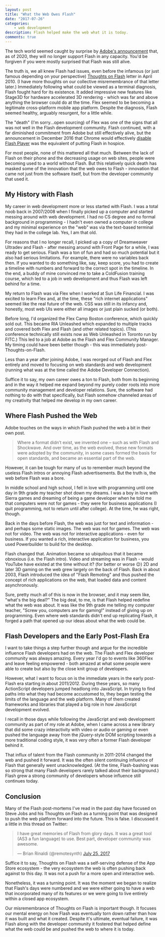 ```yaml
---
layout: post
title: "What the Web Owes Flash"
date: "2017-07-26"
categories:
    - web development
description: Flash helped make the web what it is today.
comments: true
---
```


The tech world seemed caught by surprise by [Adobe's announcement](https://blogs.adobe.com/conversations/2017/07/adobe-flash-update.html) that, as of 2020, they will no longer support Flash in any capacity. You'd be forgiven if you were mostly surprised that Flash was still alive.

The truth is, we all knew Flash had issues, even before the infamous (or just famous depending on your perspective) [Thoughts on Flash](https://www.apple.com/hotnews/thoughts-on-flash/) letter in April 2010. (I have more thoughts on our collective misremembrance of that letter later.) Immediately following what could be viewed as a terminal diagnosis, Flash fought hard for its existence. It added impressive new features like Stage3D for hardware accelerated 3D rendering - which was far and above anything the browser could do at the time. Flex seemed to be becoming a legitimate cross-platform mobile app platform. Despite the diagnosis, Flash seemed healthy, arguably resurgent, for a little while.

The "death" (I'm sorry...open sourcing) of Flex was one of the signs that all was not well in the Flash development community. Flash continued, with a far diminished commitment from Adobe but still effectively alive, but the announcement in December 2016 that Chrome would effectively [disable Flash Player](https://blog.chromium.org/2016/12/roll-out-plan-for-html5-by-default.html) was the equivalent of putting Flash in hospice.

For most people, none of this mattered all that much. Between the lack of Flash on their phone and the decreasing usage on web sites, people were becoming used to a world without Flash. But this relatively quick death has masked some of the innovation that the web owes to Flash - innovation that came not just from the software itself, but from the developer community that used it.

## My History with Flash

My career in web development more or less started with Flash. I was a total noob back in 2007/2008 when I finally picked up a computer and started messing around with web development. I had no CS degree and no formal background in programming - I hadn't even owned a computer in college and my minimal experience on the "web" was via the text-based terminal they had in the college lab. Yes, I am that old.

For reasons that I no longer recall, I picked up a copy of Dreamweaver Ultradev and Flash - after messing around with Front Page for a while, I was ready to get serious. Flash was a ton of fun and had so much potential but it also had serious limitations. For example, there were no variables back then. If you wanted to do something like, say, keep score, you had to create a timeline with numbers and forward to the correct spot in the timeline. In the end, a buddy of mine convinced me to take a ColdFusion training course, which led to a job in web development and thus Flash was left behind for a time.

My return to Flash was via Flex when I worked at Sun Life Financial. I was excited to learn Flex and, at the time, these "rich internet applications" seemed like the real future of the web. CSS was still in its infancy and, honestly, most web UIs were either all images or just plain sucked (or both).

Before long, I'd organized the Flex Camp Boston conference, which quickly sold out. This became RIA Unleashed which expanded to multiple tracks and covered both Flex and Flash (and other related topics). (This conference technically still exists now as Web Unleashed in Toronto run by FITC.) This led to a job at Adobe as the Flash and Flex Community Manager. My timing could have been better though - this was immediately post-Thoughts-on-Flash.

Less than a year after joining Adobe, I was reorged out of Flash and Flex entirely and moved to focusing on web standards and web development (running what was at the time called the Adobe Developer Connection).

Suffice it to say, my own career owes a ton to Flash, both from its beginning and in the way it helped me expand beyond my purely coder roots into more community management and developer relations. Sure, the software had nothing to do with that specifically, but Flash somehow channeled areas of my creativity that helped me develop in my own career.

## Where Flash Pushed the Web

Adobe touches on the ways in which Flash pushed the web a bit in their own post.

> Where a format didn’t exist, we invented one – such as with Flash and Shockwave. And over time, as the web evolved, these new formats were adopted by the community, in some cases formed the basis for open standards, and became an essential part of the web.

However, it can be tough for many of us to remember much beyond the useless Flash intros or annoying Flash advertisements. But the truth is, the web before Flash was a bore.

In middle school and high school, I fell in love with programming until one day in 9th grade my teacher shot down my dreams. I was a boy in love with Sierra games and dreaming of being a game developer when he told me that computers were not for games - they were for business applications (I quit programming, not to return until after college). At the time, he was right, though.

Back in the days before Flash, the web was just for text and information - and perhaps some static images. The web was not for games. The web was not for video. The web was not for interactive applications - even for business. If you wanted a rich, interactive application for business, you used Powerbuilder to build for the desktop.

Flash changed that. Animation became so ubiquitous that it became obnoxious (i.e. the Flash intro). Video and streaming was in Flash - would YouTube have existed at the time without it? (for better or worse 😉) 2D and later 3D gaming on the web grew largely on the back of Flash. Back in about 2003, Flash introduced the idea of "Flash Remoting" and thus pushed the concept of rich applications on the web, that loaded data and content asynchronously.

Sure, pretty much all of this is now in the browser, and it may seem like, "what's the big deal?" The big deal, to me, is that Flash helped redefine what the web was about. It was like the 9th grade me telling my computer teacher, "Screw you, computers are for gaming!" instead of giving up on programming. Even where web standards didn't end up replicating Flash, it forged a path that opened up our ideas about what the web could be.

## Flash Developers and the Early Post-Flash Era

I want to take things a step further though and argue for the incredible influence Flash developers had on the web. The Flash and Flex developer community was always amazing. Every year I'd go to events like 360Flex and leave feeling empowered - both amazed at what some people were able to create but also by the close knit group of developers.

However, what I want to focus on is the immediate years in the early post-Flash era starting in about 2011/2012. During these years, so many ActionScript developers jumped headlong into JavaScript. In trying to find paths into what they had become accustomed to, they began testing the limits of the language and the web platform. Many of them created frameworks and libraries that played a big role in how JavaScript development evolved.

I recall in those days while following the JavaScript and web development community as part of my role at Adobe, when I came across a new library that did some crazy interactivity with video or audio or gaming or even pushed the language away from the jQuery-style DOM scripting towards a more traditional coding style, it was very often a former Flash developer behind it.

That influx of talent from the Flash community in 2011-2014 changed the web and pushed it forward. It was the often silent continuing influence of Flash that generally went unacknowledged. (At the time, Flash-bashing was so strong that many Flash developers rarely talked about their background.) Flash grew a strong community of developers whose influence still continues today.

## Conclusion

Many of the Flash post-mortems I've read in the past day have focused on Steve Jobs and his Thoughts on Flash as a turning point that was designed to push the web platform forward into the future. This is false. I discussed it a little in this thread on Twitter:

<blockquote class="twitter-tweet" data-lang="en"><p lang="en" dir="ltr">I have great memories of Flash from glory days. It was a great tool (AS3 a fun language) to use. Best part, developer community was awesome.</p>&mdash; Brian Rinaldi (@remotesynth) <a href="https://twitter.com/remotesynth/status/889946025850437632">July 25, 2017</a></blockquote>
<script async src="//platform.twitter.com/widgets.js" charset="utf-8"></script>

Suffice it to say, Thoughts on Flash was a self-serving defense of the App Store ecosystem - the very ecosystem the web is often pushing back against to this day. It was not a push for a more open and interactive web.

Nonetheless, it was a turning point. It was the moment we began to realize that Flash's days were numbered and we were either going to have a web that incorporated many of its features or we were going to live entirely within a closed app ecosystem.

Our misremembrance of Thoughts on Flash is important though. It focuses our mental energy on how Flash was eventually torn down rather than how it was built and what it created. Despite it's ultimate, eventual failure, it was Flash along with the developer community it fostered that helped define what the web could be and pushed the web to where it is today.